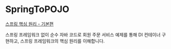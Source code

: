# SpringToPOJO

[스프링 핵심 원리 - 기본편](https://www.inflearn.com/course/%EC%8A%A4%ED%94%84%EB%A7%81-%ED%95%B5%EC%8B%AC-%EC%9B%90%EB%A6%AC-%EA%B8%B0%EB%B3%B8%ED%8E%B8/dashboard) 

스프링 프레임워크 없이 순수 자바 코드로 회원 주문 서비스 예제를 통해 DI 컨테이너 구현하고, 스프링 프레임워크의 핵심 원리를 이해합니다.
